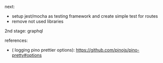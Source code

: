 next:
- setup jest/mocha as testing framework and create simple test for routes
- remove not used libraries

2nd stage: graphql

references:
- ( logging pino prettier options): https://github.com/pinojs/pino-pretty#options